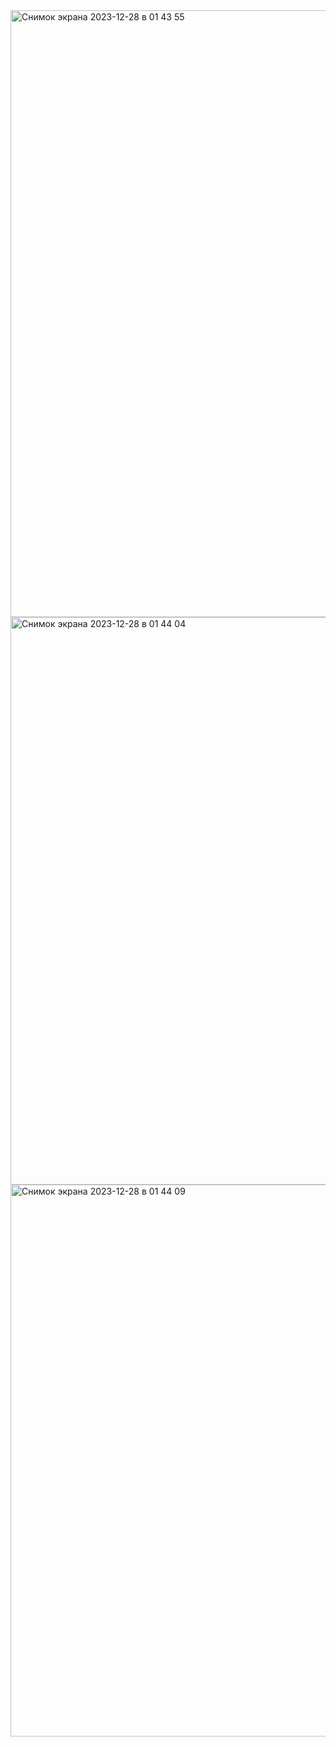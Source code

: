<img width="971" alt="Снимок экрана 2023-12-28 в 01 43 55" src="https://github.com/Moroz-max/Skillbox-M6/assets/29643984/635ea2cf-2b5d-4d8f-8d85-914c26e0aa28">
<img width="908" alt="Снимок экрана 2023-12-28 в 01 44 04" src="https://github.com/Moroz-max/Skillbox-M6/assets/29643984/0e3f4808-6a36-45c5-ac65-d011853d889b">
<img width="883" alt="Снимок экрана 2023-12-28 в 01 44 09" src="https://github.com/Moroz-max/Skillbox-M6/assets/29643984/b7b90114-3720-4fef-b13a-46254bc3c053">
